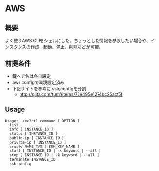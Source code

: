# AWS

## 概要

よく使うAWS CLIをシェルにした。ちょっとした情報を参照したい場合や、インスタンスの作成、起動、停止、削除などが可能。

## 前提条件

* 鍵ペア名は各自設定
* aws configで環境設定済み
* 下記サイトを参考に.ssh/configを分割
  * http://qiita.com/tumf/items/73e495e1274bc25acf5f

## Usage

```bash:ec2ctl
Usage: ./ec2ctl command [ OPTION ]
  list
  info [ INSTANCE_ID ]
  status [ INSTANCE_ID ]
  public-ip [ INSTANCE_ID ]
  private-ip [ INSTANCE_ID ]
  create NAME_TAG [ SSH_KEY_NAME ]
  start [ INSTANCE_ID | -k keyword | --all ]
  stop [ INSTANCE_ID | -k keyword | --all ]
  terminate INSTANCE_ID
  ssh-config
```
